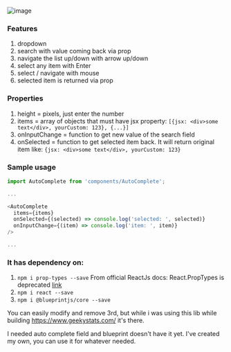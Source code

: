 ![image](https://cloud.githubusercontent.com/assets/2733862/25308856/f108bf4c-27c6-11e7-9f93-08af0f0eb863.png)


### Features
1. dropdown
2. search with value coming back via prop
3. navigate the list up/down with arrow up/down
4. select any item with Enter
5. select / navigate with mouse 
6. selected item is returned via prop

### Properties

1. height = pixels, just enter the number 
2. items = array of objects that must have jsx property: `[{jsx: <div>some text</div>, yourCustom: 123}, {...}]`
3. onInputChange = function to get new value of the search field
4. onSelected = function to get selected item back. It will return original item like: `{jsx: <div>some text</div>, yourCustom: 123}`

### Sample usage

```javascript
import AutoComplete from 'components/AutoComplete';

...

<AutoComplete
  items={items}
  onSelected={(selected) => console.log('selected: ', selected)}
  onInputChange={(item) => console.log('item: ', item)}
/>

...

```

### It has dependency on:
1. `npm i prop-types --save` From official ReactJs docs: React.PropTypes is deprecated [link](https://facebook.github.io/react/docs/typechecking-with-proptypes.html)
2. `npm i react --save`
3. `npm i @blueprintjs/core --save`

You can easily modify and remove 3rd, but while i was using this lib while building https://www.geekystats.com/ it's there.

I needed auto complete field and blueprint doesn't have it yet. I've created my own, you can use it for whatever needed.
